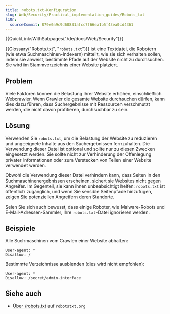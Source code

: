 ```yaml
---
title: robots.txt-Konfiguration
slug: Web/Security/Practical_implementation_guides/Robots_txt
l10n:
  sourceCommit: 879e0a9c9d60831afcc7f66ea1b5f43ea0cd4361
---
```


{{QuickLinksWithSubpages("/de/docs/Web/Security")}}

{{Glossary("Robots.txt", "`robots.txt`")}} ist eine Textdatei, die Robotern (wie etwa Suchmaschinen-Indexern) mitteilt, wie sie sich verhalten sollen, indem sie anweist, bestimmte Pfade auf der Website nicht zu durchsuchen. Sie wird im Stammverzeichnis einer Website platziert.

## Problem

Viele Faktoren können die Belastung Ihrer Website erhöhen, einschließlich Webcrawler. Wenn Crawler die gesamte Website durchsuchen dürfen, kann dies dazu führen, dass Suchergebnisse mit Ressourcen verschmutzt werden, die nicht davon profitieren, durchsuchbar zu sein.

## Lösung

Verwenden Sie `robots.txt`, um die Belastung der Website zu reduzieren und ungeeignete Inhalte aus den Suchergebnissen fernzuhalten. Die Verwendung dieser Datei ist optional und sollte nur zu diesen Zwecken eingesetzt werden. Sie sollte nicht zur Verhinderung der Offenlegung privater Informationen oder zum Verstecken von Teilen einer Website verwendet werden.

Obwohl die Verwendung dieser Datei verhindern kann, dass Seiten in den Suchmaschinenergebnissen erscheinen, sichert sie Websites nicht gegen Angreifer. Im Gegenteil, sie kann ihnen unbeabsichtigt helfen: `robots.txt` ist öffentlich zugänglich, und wenn Sie sensible Seitenpfade hinzufügen, zeigen Sie potenziellen Angreifern deren Standorte.

Seien Sie sich auch bewusst, dass einige Roboter, wie Malware-Robots und E-Mail-Adressen-Sammler, Ihre `robots.txt`-Datei ignorieren werden.

## Beispiele

Alle Suchmaschinen vom Crawlen einer Website abhalten:

```http
User-agent: *
Disallow: /
```

Bestimmte Verzeichnisse ausblenden (dies wird nicht empfohlen):

```http example-bad
User-agent: *
Disallow: /secret/admin-interface
```

## Siehe auch

- [Über /robots.txt](https://www.robotstxt.org/robotstxt.html) auf `robotstxt.org`
